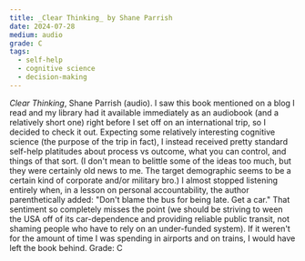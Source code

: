 ```yaml
---
title: _Clear Thinking_ by Shane Parrish
date: 2024-07-28
medium: audio
grade: C
tags:
  - self-help
  - cognitive science
  - decision-making
---
```


 _Clear Thinking_, Shane Parrish (audio).  I saw this book mentioned on a blog I read and my library had it available immediately as an audiobook (and a relatively short one) right before I set off on an international trip, so I decided to check it out.  Expecting some relatively interesting cognitive science (the purpose of the trip in fact), I instead received pretty standard self-help platitudes about process vs outcome, what you can control, and things of that sort.  (I don't mean to belittle some of the ideas too much, but they were certainly old news to me.  The target demographic seems to be a certain kind of corporate and/or military bro.)  I almost stopped listening entirely when, in a lesson on personal accountability, the author parenthetically added: "Don't blame the bus for being late. Get a car."  That sentiment so completely misses the point (we should be striving to ween the USA off of its car-dependence and providing reliable public transit, not shaming people who have to rely on an under-funded system).  If it weren't for the amount of time I was spending in airports and on trains, I would have left the book behind.  Grade: C